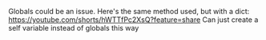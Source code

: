 
Globals could be an issue. Here's the same method used, but with a dict:
	https://youtube.com/shorts/hWTTfPc2XsQ?feature=share
	Can just create a self variable instead of globals this way